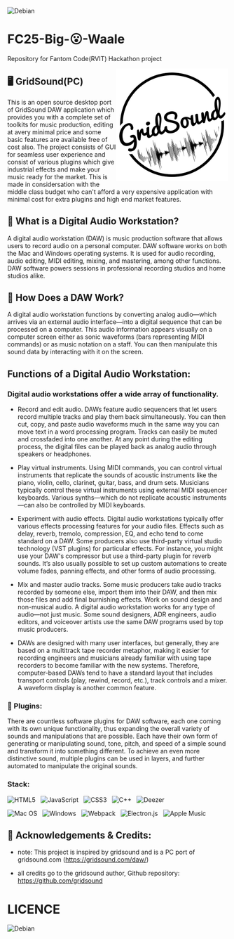 ![Debian](https://img.shields.io/badge/Team-Big--O--Waale-D70A53?style=for-the-badge&logo=tensorflow&logoColor=white)
# FC25-Big-😮-Waale 

Repository for Fantom Code(RVIT) Hackathon project

<img src="./assets/icon/black/512.png" align="right"
     alt="Size Limit logo by Anton Lovchikov" width="256" height="256">

## 🖥️ GridSound(PC)

This is an open source desktop port of GridSound DAW application which provides you with a complete set of toolkits for music production, editing at avery minimal price and some basic features are available free of cost also.
The project consists of GUI for seamless user experience and consist of various plugins which give industrial effects and make your music ready for the market.
This is made in considersation with the middle class budget who can't afford a very expensive application with minimal cost for extra plugins and high end market features.

## 🤔 What is a Digital Audio Workstation?

A digital audio workstation (DAW) is music production software that allows users to record audio on a personal computer. DAW software works on both the Mac and Windows operating systems. It is used for audio recording, audio editing, MIDI editing, mixing, and mastering, among other functions. DAW software powers sessions in professional recording studios and home studios alike.

## 🤔 How Does a DAW Work?

A digital audio workstation functions by converting analog audio—which arrives via an external audio interface—into a digital sequence that can be processed on a computer. This audio information appears visually on a computer screen either as sonic waveforms (bars representing MIDI commands) or as music notation on a staff. You can then manipulate this sound data by interacting with it on the screen.

## Functions of a Digital Audio Workstation:

### Digital audio workstations offer a wide array of functionality.

- Record and edit audio. DAWs feature audio sequencers that let users record multiple tracks and play them back simultaneously. You can then cut, copy, and paste audio waveforms much in the same way you can move text in a word processing program. Tracks can easily be muted and crossfaded into one another. At any point during the editing process, the digital files can be played back as analog 
audio through speakers or headphones.

- Play virtual instruments. Using MIDI commands, you can control virtual instruments that replicate the sounds of acoustic instruments like the piano, violin, cello, clarinet, guitar, bass, and drum sets. Musicians typically control these virtual instruments using external MIDI sequencer keyboards. Various synths—which do not replicate acoustic instruments—can also be controlled by MIDI keyboards.

- Experiment with audio effects. Digital audio workstations typically offer various effects processing features for your audio files. Effects such as delay, reverb, tremolo, compression, EQ, and echo tend to come standard on a DAW. Some producers also use third-party virtual studio technology (VST plugins) for particular effects. For instance, you might use your DAW's compressor but use a third-party plugin for reverb sounds. It’s also usually possible to set up custom automations to create volume fades, panning effects, and other forms of audio processing.

- Mix and master audio tracks. Some music producers take audio tracks recorded by someone else, import them into their DAW, and then mix those files and add final burnishing effects.
Work on sound design and non-musical audio. A digital audio workstation works for any type of audio—not just music. Some sound designers, ADR engineers, audio editors, and voiceover artists use the same DAW programs used by top music producers.

- DAWs are designed with many user interfaces, but generally, they are based on a multitrack tape recorder metaphor, making it easier for recording engineers and musicians already familiar with using tape recorders to become familiar with the new systems. Therefore, computer-based DAWs tend to have a standard layout that includes transport controls (play, rewind, record, etc.), track controls and a mixer. A waveform display is another common feature.

### 🔌 Plugins:
There are countless software plugins for DAW software, each one coming with its own unique functionality, thus expanding the overall variety of sounds and manipulations that are possible. Each have their own form of generating or manipulating sound, tone, pitch, and speed of a simple sound and transform it into something different. To achieve an even more distinctive sound, multiple plugins can be used in layers, and further automated to manipulate the original sounds.

### Stack:
 
![HTML5](https://img.shields.io/badge/html5-%23E34F26.svg?style=for-the-badge&logo=html5&logoColor=white)
&nbsp;
![JavaScript](https://img.shields.io/badge/javascript-%23323330.svg?style=for-the-badge&logo=javascript&logoColor=%23F7DF1E)
&nbsp;
![CSS3](https://img.shields.io/badge/css3-%231572B6.svg?style=for-the-badge&logo=css3&logoColor=white)
&nbsp;
![C++](https://img.shields.io/badge/c++-%2300599C.svg?style=for-the-badge&logo=c%2B%2B&logoColor=white)
&nbsp;
![Deezer](https://img.shields.io/badge/JUCE-FEAA2D?style=for-the-badge&logo=JUCE&logoColor=white)

![Mac OS](https://img.shields.io/badge/mac%20os-000000?style=for-the-badge&logo=macos&logoColor=F0F0F0)
&nbsp;
![Windows](https://img.shields.io/badge/Windows-0078D6?style=for-the-badge&logo=windows&logoColor=white)
&nbsp;
![Webpack](https://img.shields.io/badge/webpack-%238DD6F9.svg?style=for-the-badge&logo=webpack&logoColor=black)
&nbsp;
![Electron.js](https://img.shields.io/badge/Electron-191970?style=for-the-badge&logo=Electron&logoColor=white)
&nbsp;
![Apple Music](https://img.shields.io/badge/Web_audio_api-9933CC?style=for-the-badge&logo=apple-music&logoColor=white)
 

## 📜 Acknowledgements & Credits:
- note: This project is inspired by gridsound and is a PC port of gridsound.com (https://gridsound.com/daw/)

- all credits go to the gridsound author, Github repository: https://github.com/gridsound

# LICENCE

![Debian](https://img.shields.io/badge/Licence-MIT-D70A3?style=for-the-badge&logo=&logoColor=white)
